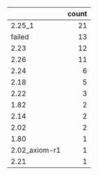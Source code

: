 |               |   count |
|:--------------|--------:|
| 2.25_1        |      21 |
| failed        |      13 |
| 2.23          |      12 |
| 2.26          |      11 |
| 2.24          |       6 |
| 2.18          |       5 |
| 2.22          |       3 |
| 1.82          |       2 |
| 2.14          |       2 |
| 2.02          |       2 |
| 1.80          |       1 |
| 2.02_axiom-r1 |       1 |
| 2.21          |       1 |